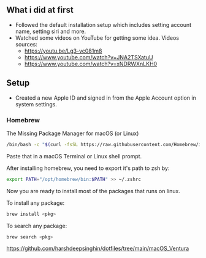 ## What i did at first
- Followed the default installation setup which includes setting account name, setting siri and more.
- Watched some videos on YouTube for getting some idea. Videos sources:
    - https://youtu.be/Lg3-vc081m8
    - https://www.youtube.com/watch?v=JNA2TSXatuU
    - https://www.youtube.com/watch?v=xNDRWXnLKH0

## Setup
- Created a new Apple ID and signed in from the Apple Account option in system settings.

### Homebrew

The Missing Package Manager for macOS (or Linux)


```bash
/bin/bash -c "$(curl -fsSL https://raw.githubusercontent.com/Homebrew/install/HEAD/install.sh)"
```

Paste that in a macOS Terminal or Linux shell prompt.

After installing homebrew, you need to export it's path to zsh by:

```bash
export PATH="/opt/homebrew/bin:$PATH" >> ~/.zshrc
```

Now you are ready to install most of the packages that runs on linux.

To install any package:

```bash
brew install <pkg>
```

To search any package:

```bash
brew search <pkg>
```
https://github.com/harshdeepsinghin/dotfiles/tree/main/macOS_Ventura
